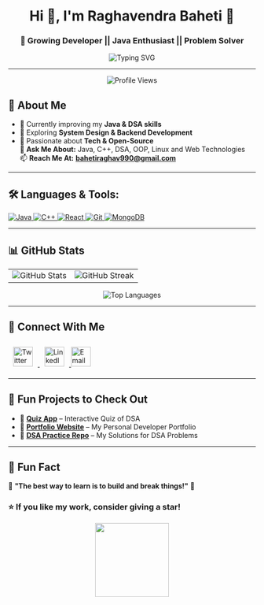 <h1 align="center"> Hi 👋, I'm Raghavendra Baheti 💫</h1>
<h3 align="center"> 🚀 Growing Developer || Java Enthusiast || Problem Solver </h3>

<p align="center">
    <img src="https://readme-typing-svg.herokuapp.com?font=Fira+Code&size=22&pause=1000&color=54A6FF&center=true&vCenter=true&width=710&height=70&lines=Welcome+to+my+GitHub+Profile!;Java+%7C+C%2B%2B+%7C+DSA+%7C+Web+Development;Always+learning+new+things!" alt="Typing SVG" />
</p>

---

<p align="center">
    <img src="https://komarev.com/ghpvc/?username=raghavendrabaheti&label=Profile%20views&color=0e75b6&style=flat" alt="Profile Views" />
</p>

## 🚀 About Me  
- 🔭 Currently improving my **Java & DSA skills**
- 🌱 Exploring **System Design & Backend Development**
- 🚀 Passionate about **Tech & Open-Source**  
💬 **Ask Me About:** Java, C++, DSA, OOP, Linux and Web Technologies  
📫 **Reach Me At:** **bahetiraghav990@gmail.com**

---

## 🛠 **Languages & Tools:**  
<p align="left">
    <a href="https://www.java.com" target="_blank">
        <img src="https://img.icons8.com/color/48/000000/java-coffee-cup-logo.png" alt="Java"/>
    </a>
    <a href="https://www.cplusplus.com/" target="_blank">
        <img src="https://img.icons8.com/color/48/000000/c-plus-plus-logo.png" alt="C++"/>
    </a>
    <a href="https://reactjs.org/" target="_blank">
        <img src="https://img.icons8.com/officel/40/000000/react.png" alt="React"/>
    </a>
    <a href="https://git-scm.com/" target="_blank">
        <img src="https://img.icons8.com/color/48/000000/git.png" alt="Git"/>
    </a>
    <a href="https://www.mongodb.com/" target="_blank">
        <img src="https://img.icons8.com/color/48/000000/mongodb.png" alt="MongoDB"/>
    </a>
</p>

---

## 📊 GitHub Stats  

<table align="center">
<tr>
<td>
    <img src="https://github-readme-stats.vercel.app/api?username=raghavendrabaheti&show_icons=true&theme=radical" alt="GitHub Stats"/>
</td>
<td>
    <img src="https://github-readme-streak-stats.herokuapp.com/?user=raghavendrabaheti&theme=radical" alt="GitHub Streak" />
</td>
</tr>
</table>

<p align="center">
    <img src="https://github-readme-stats.vercel.app/api/top-langs?username=raghavendrabaheti&layout=compact&theme=radical" alt="Top Languages" />
</p>

---

## 🤝 Connect With Me  

<p align="left">
   <a href="https://twitter.com/raghavb599039804" target="_blank">
        <img src="https://cdn.jsdelivr.net/gh/devicons/devicon/icons/twitter/twitter-original.svg" alt="Twitter" width="40" height="40" style="margin: 10px;"/>
    </a>
     <a href="https://www.linkedin.com/in/raghavendra-baheti-909109244" target="_blank">
        <img src="https://cdn.jsdelivr.net/gh/devicons/devicon/icons/linkedin/linkedin-original.svg" alt="LinkedIn" width="40" height="40" style="margin: 10px;"/>
    </a>
    <a href="mailto:bahetiraghav990@gmail.com">
        <img src="https://img.icons8.com/ios-filled/50/000000/gmail.png" alt="Email" width="40" height="40"/>
    </a>
</p>

---

## 🚀 Fun Projects to Check Out  

- 📌 **[Quiz App](https://github.com/raghavendrabaheti/Quiz)** – Interactive Quiz of DSA 
- 📌 **[Portfolio Website](https://github.com/raghavendrabaheti/Portfolio)** – My Personal Developer Portfolio  
- 📌 **[DSA Practice Repo](https://github.com/raghavendrabaheti/JAVA_PROGRAMMING)** – My Solutions for DSA Problems  

---

## 📌 Fun Fact  
🎯 **"The best way to learn is to build and break things!"** 🚀  

### ⭐ **If you like my work, consider giving a star!**  
<p align="center">
    <img src="https://media.giphy.com/media/3o7TKMt1VVNkHV2PaE/giphy.gif" width="150"/>
</p>
